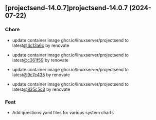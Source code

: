

## [projectsend-14.0.7]projectsend-14.0.7 (2024-07-22)

### Chore



- update container image ghcr.io/linuxserver/projectsend to latest[@4c13a6c](https://github.com/4c13a6c) by renovate

- update container image ghcr.io/linuxserver/projectsend to latest[@c361f59](https://github.com/c361f59) by renovate

- update container image ghcr.io/linuxserver/projectsend to latest[@9c7c435](https://github.com/9c7c435) by renovate

- update container image ghcr.io/linuxserver/projectsend to latest[@835c5c3](https://github.com/835c5c3) by renovate

### Feat



- Add questions.yaml files for various system charts